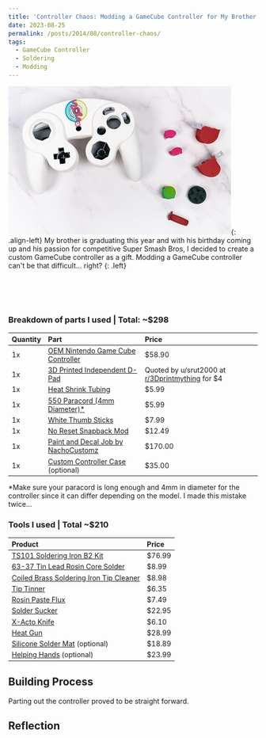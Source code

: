 ```yaml
---
title: 'Controller Chaos: Modding a GameCube Controller for My Brother'
date: 2023-08-25
permalink: /posts/2014/08/controller-chaos/
tags:
  - GameCube Controller
  - Soldering
  - Modding
---
```


![](/images/m4/m4controller.jpg){: .align-left}
My brother is graduating this year and with his birthday coming up and his passion for competitive Super Smash Bros, I decided to create a custom GameCube controller as a gift. Modding a GameCube controller can't be that difficult... right?
{: .left}
<br/><br/><br/><br/><br/>

### Breakdown of parts I used | Total: ~$298

| Quantity      | Part | Price     |
| :---        |    :----   |          :--- |
| 1x      | [OEM Nintendo Game Cube Controller](https://www.amazon.com/dp/B07HC2F97Q) | $58.90  |
| 1x      | [3D Printed Independent D-Pad](https://www.printables.com/model/273211-nintendo-gamecube-controller-independent-d-pad) | Quoted by u/srut2000 at [r/3Dprintmything](https://www.reddit.com/r/3Dprintmything/) for $4  |
| 1x      | [Heat Shrink Tubing](https://www.amazon.com/dp/B01MFA3OFA) | $5.99 |
| 1x      | [550 Paracord (4mm Diameter)*](https://www.paracordplanet.com/imperial-red-paracord-550/) | $5.99  |
| 1x      | [White Thumb Sticks](https://www.ebay.com/itm/394652850308) | $7.99  |
| 1x      | [No Reset Snapback Mod](https://handheldlegend.com/products/no-reset-snapback-mod-for-the-gamecube-controller-hand-held-legend) | $12.49  |
| 1x      | [Paint and Decal Job by NachoCustomz](https://twitter.com/NachoCustomz) | $170.00 |
| 1x      | [Custom Controller Case](https://www.etsy.com/listing/1024432918/custom-gamecube-controller-case-super) (optional) | $35.00 |

*Make sure your paracord is long enough and 4mm in diameter for the controller since it can differ depending on the model. I made this mistake twice...

### Tools I used | Total ~$210

| Product | Price |
| :----------- | :----------- |
| [TS101 Soldering Iron B2 Kit](https://www.amazon.com/dp/B01MDTO6X7) | $76.99 |
| [63-37 Tin Lead Rosin Core Solder](https://www.amazon.com/dp/B075WB98FJ) | $8.99 |
| [Coiled Brass Soldering Iron Tip Cleaner](https://www.amazon.com/dp/B08SLBSLK4) | $8.98 |
| [Tip Tinner](https://www.amazon.com/dp/B00NS4J6BY)| $6.35 |
| [Rosin Paste Flux](https://www.amazon.com/dp/B008ZIV85A) | $7.49 |
| [Solder Sucker](https://www.amazon.com/dp/B002MJMXD4) | $22.95 |
| [X-Acto Knife](https://www.amazon.com/dp/B005KRSWM6) | $6.10 |
| [Heat Gun](https://www.amazon.com/dp/B078S5QMFG) | $28.99 |
| [Silicone Solder Mat](https://www.amazon.com/dp/B0713XFJ1Q) (optional) | $18.89 |
| [Helping Hands](https://www.amazon.com/dp/B07MDKXNPC) (optional) | $23.99 |

## Building Process

Parting out the controller proved to be straight forward. 

## Reflection
